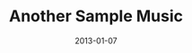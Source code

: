 ---
layout: music
title: "Another Sample Music"
date: 2013-01-07
description: "Another Sample Music Description"
audio: "http://www.crossroads.net/players/media/hq/htctw_03.mp3"
audio-duration: ":"
src: "/img/music/beauty_190x110.jpg"
---